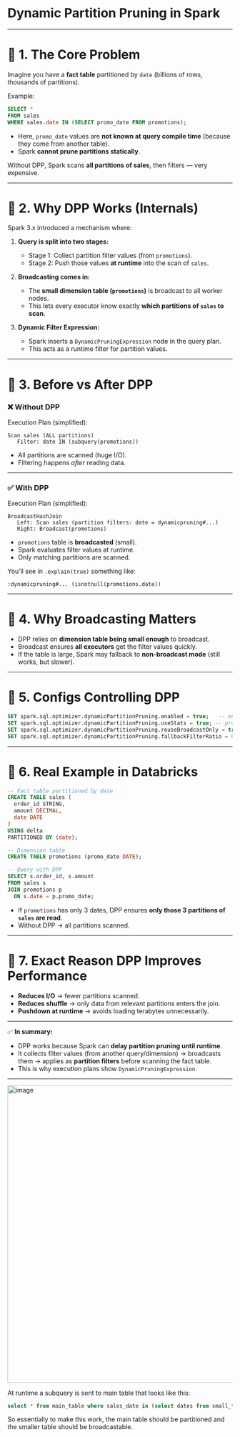 # Dynamic Partition Pruning in Spark

---

# 🔹 1. The Core Problem

Imagine you have a **fact table** partitioned by `date` (billions of rows, thousands of partitions).

Example:

```sql
SELECT *
FROM sales
WHERE sales.date IN (SELECT promo_date FROM promotions);
```

* Here, `promo_date` values are **not known at query compile time** (because they come from another table).
* Spark **cannot prune partitions statically**.

Without DPP, Spark scans **all partitions of sales**, then filters — very expensive.

---

# 🔹 2. Why DPP Works (Internals)

Spark 3.x introduced a mechanism where:

1. **Query is split into two stages:**

   * Stage 1: Collect partition filter values (from `promotions`).
   * Stage 2: Push those values **at runtime** into the scan of `sales`.

2. **Broadcasting comes in:**

   * The **small dimension table (`promotions`)** is broadcast to all worker nodes.
   * This lets every executor know exactly **which partitions of `sales` to scan**.

3. **Dynamic Filter Expression:**

   * Spark inserts a `DynamicPruningExpression` node in the query plan.
   * This acts as a runtime filter for partition values.

---

# 🔹 3. Before vs After DPP

### ❌ Without DPP

Execution Plan (simplified):

```
Scan sales (ALL partitions)
   Filter: date IN (subquery(promotions))
```

* All partitions are scanned (huge I/O).
* Filtering happens *after* reading data.

---

### ✅ With DPP

Execution Plan (simplified):

```
BroadcastHashJoin
   Left: Scan sales (partition filters: date = dynamicpruning#...)
   Right: Broadcast(promotions)
```

* `promotions` table is **broadcasted** (small).
* Spark evaluates filter values at runtime.
* Only matching partitions are scanned.

You’ll see in `.explain(true)` something like:

```
:dynamicpruning#... (isnotnull(promotions.date))
```

---

# 🔹 4. Why Broadcasting Matters

* DPP relies on **dimension table being small enough** to broadcast.
* Broadcast ensures **all executors** get the filter values quickly.
* If the table is large, Spark may fallback to **non-broadcast mode** (still works, but slower).

---

# 🔹 5. Configs Controlling DPP

```sql
SET spark.sql.optimizer.dynamicPartitionPruning.enabled = true;   -- enable/disable DPP
SET spark.sql.optimizer.dynamicPartitionPruning.useStats = true; -- prune only if selectivity helps
SET spark.sql.optimizer.dynamicPartitionPruning.reuseBroadcastOnly = true; -- requires broadcast
SET spark.sql.optimizer.dynamicPartitionPruning.fallbackFilterRatio = 0.5; -- fallback if not selective
```

---

# 🔹 6. Real Example in Databricks

```sql
-- Fact table partitioned by date
CREATE TABLE sales (
  order_id STRING,
  amount DECIMAL,
  date DATE
)
USING delta
PARTITIONED BY (date);

-- Dimension table
CREATE TABLE promotions (promo_date DATE);

-- Query with DPP
SELECT s.order_id, s.amount
FROM sales s
JOIN promotions p
  ON s.date = p.promo_date;
```

* If `promotions` has only 3 dates, DPP ensures **only those 3 partitions of `sales` are read**.
* Without DPP → all partitions scanned.

---

# 🔹 7. Exact Reason DPP Improves Performance

* **Reduces I/O** → fewer partitions scanned.
* **Reduces shuffle** → only data from relevant partitions enters the join.
* **Pushdown at runtime** → avoids loading terabytes unnecessarily.

---

✅ **In summary:**

* DPP works because Spark can **delay partition pruning until runtime**.
* It collects filter values (from another query/dimension) → broadcasts them → applies as **partition filters** before scanning the fact table.
* This is why execution plans show `DynamicPruningExpression`.

---

<img width="1279" height="666" alt="image" src="https://github.com/user-attachments/assets/024789ae-57f8-4fbd-be9f-fda895b1c224" />

At runtime a subquery is sent to main table that looks like this:

```sql
select * from main_table where sales_date in (select dates from small_table)
```

So essentially to make this work, the main table should be partitioned and the smaller table should be broadcastable.
